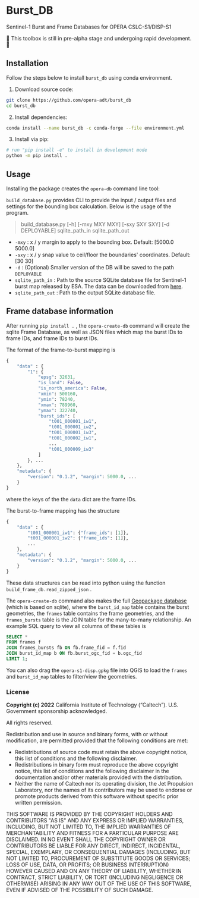 # Burst_DB
Sentinel-1 Burst and Frame Databases for OPERA CSLC-S1/DISP-S1

🚨 This toolbox is still in pre-alpha stage and undergoing rapid development. 🚨

## Installation
Follow the steps below to install `burst_db` using conda environment.

1. Download source code:

```bash
git clone https://github.com/opera-adt/burst_db
cd burst_db
```

2. Install dependencies:

```bash
conda install --name burst_db -c conda-forge --file environment.yml
```

3. Install via pip:

```bash
# run "pip install -e" to install in development mode
python -m pip install .
```

## Usage

Installing the package creates the `opera-db` command line tool:

`build_database.py` provides CLI to provide the input / output files and settings for the bounding box calculation. Below is the usage of the program.

>build_database.py [-h] [-mxy MXY MXY] [-sxy SXY SXY] [-d DEPLOYABLE] sqlite_path_in sqlite_path_out

- `-mxy` : x / y margin to apply to the bounding box. Default: [5000.0 5000.0]
- `-sxy` : x / y snap value to ceil/floor the boundaries' coordinates. Default: [30 30]
- `-d` : (Optional) Smaller version of the DB will be saved to the path `DEPLOYABLE`
- `sqlite_path_in` : Path to the source SQLite database file for Sentinel-1 burst map released by ESA. The data can be downloaded from [here](https://sar-mpc.eu/files/S1_burstid_20220530.zip).
- `sqlite_path_out` : Path to the output SQLite database file.


## Frame database information

After running `pip install .` , the `opera-create-db` command will create the sqlite Frame Database, as well as JSON files which map the burst IDs to frame IDs, and frame IDs to burst IDs.

The format of the frame-to-burst mapping is
```python
{
    "data" : {
        "1": {
            "epsg": 32631,
            "is_land": False,
            "is_north_america": False,
            "xmin": 500160,
            "ymin": 78240,
            "xmax": 789960,
            "ymax": 322740,
            "burst_ids": [
                "t001_000001_iw1",
                "t001_000001_iw2",
                "t001_000001_iw3",
                "t001_000002_iw1",
                ...
                "t001_000009_iw3"
            ]
        }, ...
    },
    "metadata": {
        "version": "0.1.2", "margin": 5000.0, ...
    }
}
```
where the keys of the the `data` dict are the frame IDs.

The burst-to-frame mapping has the structure
```python
{
    "data" : {
        "t001_000001_iw1": {"frame_ids": [1]},
        "t001_000001_iw2": {"frame_ids": [1]},
        ...
    },
    "metadata": {
        "version": "0.1.2", "margin": 5000.0, ...
    }
}
```
These data structures can be read into python using the function `build_frame_db.read_zipped_json` .

The `opera-create-db` command also makes the full [Geopackage database](https://www.geopackage.org/) (which is based on sqlite), where the `burst_id_map` table contains the burst geometries, the `frames` table contains the frame geometries, and the `frames_bursts` table is the JOIN table for the many-to-many relationship.
An example SQL query to view all columns of these tables is
```sql
SELECT *
FROM frames f
JOIN frames_bursts fb ON fb.frame_fid = f.fid
JOIN burst_id_map b ON fb.burst_ogc_fid = b.ogc_fid
LIMIT 1;
```
You can also drag the `opera-s1-disp.gpkg` file into QGIS to load the `frames` and `burst_id_map` tables to filter/view the geometries.


### License
**Copyright (c) 2022** California Institute of Technology (“Caltech”). U.S. Government
sponsorship acknowledged.

All rights reserved.

Redistribution and use in source and binary forms, with or without modification, are permitted provided
that the following conditions are met:
* Redistributions of source code must retain the above copyright notice, this list of conditions and
the following disclaimer.
* Redistributions in binary form must reproduce the above copyright notice, this list of conditions
and the following disclaimer in the documentation and/or other materials provided with the
distribution.
* Neither the name of Caltech nor its operating division, the Jet Propulsion Laboratory, nor the
names of its contributors may be used to endorse or promote products derived from this software
without specific prior written permission.

THIS SOFTWARE IS PROVIDED BY THE COPYRIGHT HOLDERS AND CONTRIBUTORS "AS
IS" AND ANY EXPRESS OR IMPLIED WARRANTIES, INCLUDING, BUT NOT LIMITED TO,
THE IMPLIED WARRANTIES OF MERCHANTABILITY AND FITNESS FOR A PARTICULAR
PURPOSE ARE DISCLAIMED. IN NO EVENT SHALL THE COPYRIGHT OWNER OR
CONTRIBUTORS BE LIABLE FOR ANY DIRECT, INDIRECT, INCIDENTAL, SPECIAL,
EXEMPLARY, OR CONSEQUENTIAL DAMAGES (INCLUDING, BUT NOT LIMITED TO,
PROCUREMENT OF SUBSTITUTE GOODS OR SERVICES; LOSS OF USE, DATA, OR PROFITS;
OR BUSINESS INTERRUPTION) HOWEVER CAUSED AND ON ANY THEORY OF LIABILITY,
WHETHER IN CONTRACT, STRICT LIABILITY, OR TORT (INCLUDING NEGLIGENCE OR
OTHERWISE) ARISING IN ANY WAY OUT OF THE USE OF THIS SOFTWARE, EVEN IF
ADVISED OF THE POSSIBILITY OF SUCH DAMAGE.
